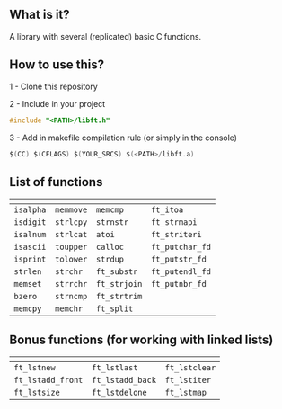 ## What is it?
A library with several (replicated) basic C functions.

## How to use this?
1 - Clone this repository

2 - Include in your project
```C
#include "<PATH>/libft.h"
```

3 - Add in makefile compilation rule (or simply in the console)
```C
$(CC) $(CFLAGS) $(YOUR_SRCS) $(<PATH>/libft.a)
```

## List of functions
| <!-- -->    | <!-- -->    | <!-- -->        |  <!-- -->      |
|-------------|-------------|-----------------|----------------|
| `isalpha` | `memmove` | `memcmp` | `ft_itoa` |
| `isdigit` | `strlcpy` | `strnstr` | `ft_strmapi` |
| `isalnum` | `strlcat` | `atoi` | `ft_striteri` |
| `isascii` | `toupper` | `calloc` | `ft_putchar_fd` |
| `isprint` | `tolower` | `strdup` | `ft_putstr_fd` |
| `strlen` | `strchr` | `ft_substr` | `ft_putendl_fd` |
| `memset` | `strrchr` | `ft_strjoin` | `ft_putnbr_fd` |
| `bzero` | `strncmp` | `ft_strtrim` |  |
| `memcpy` | `memchr` | `ft_split` |  |


## Bonus functions (for working with linked lists)

| <!-- --> | <!-- --> | <!-- --> |
|----------|----------|----------|
| `ft_lstnew` | `ft_lstlast` | `ft_lstclear` |
| `ft_lstadd_front` | `ft_lstadd_back` | `ft_lstiter` |
| `ft_lstsize` | `ft_lstdelone` | `ft_lstmap` |
